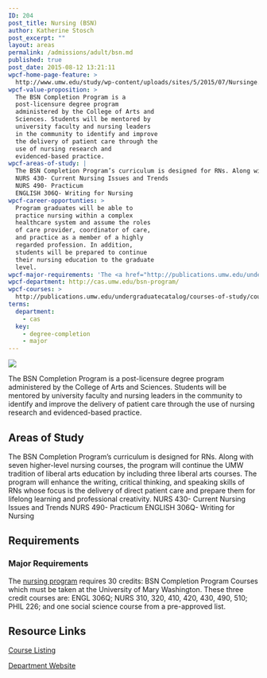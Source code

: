 ```yaml
---
ID: 204
post_title: Nursing (BSN)
author: Katherine Stosch
post_excerpt: ""
layout: areas
permalink: /admissions/adult/bsn.md
published: true
post_date: 2015-08-12 13:21:11
wpcf-home-page-feature: >
  http://www.umw.edu/study/wp-content/uploads/sites/5/2015/07/Nursinge.jpg
wpcf-value-proposition: >
  The BSN Completion Program is a
  post-licensure degree program
  administered by the College of Arts and
  Sciences. Students will be mentored by
  university faculty and nursing leaders
  in the community to identify and improve
  the delivery of patient care through the
  use of nursing research and
  evidenced-based practice.
wpcf-areas-of-study: |
  The BSN Completion Program’s curriculum is designed for RNs. Along with seven higher-level nursing courses, the program will continue the UMW tradition of liberal arts education by including three liberal arts courses. The program will enhance the writing, critical thinking, and speaking skills of RNs whose focus is the delivery of direct patient care and prepare them for lifelong learning and professional creativity.
  NURS 430- Current Nursing Issues and Trends
  NURS 490- Practicum
  ENGLISH 306Q- Writing for Nursing
wpcf-career-opportunties: >
  Program graduates will be able to
  practice nursing within a complex
  healthcare system and assume the roles
  of care provider, coordinator of care,
  and practice as a member of a highly
  regarded profession. In addition,
  students will be prepared to continue
  their nursing education to the graduate
  level.
wpcf-major-requirements: 'The <a href="http://publications.umw.edu/undergraduatecatalog/courses-of-study/majors/nursing/">nursing program</a> requires 30 credits: BSN Completion Program Courses which must be taken at the University of Mary Washington. These three credit courses are: ENGL 306Q; NURS 310, 320, 410, 420, 430, 490, 510; PHIL 226; and one social science course from a pre-approved list.'
wpcf-department: http://cas.umw.edu/bsn-program/
wpcf-courses: >
  http://publications.umw.edu/undergraduatecatalog/courses-of-study/course-descriptions/nursing/
terms:
  department:
    - cas
  key:
    - degree-completion
    - major
---
```


<!-- Types Custom Fields: -->
[![](http://www.umw.edu/study/wp-content/uploads/sites/5/2015/07/Nursinge.jpg)](http://www.umw.edu/study/wp-content/uploads/sites/5/2015/07/Nursinge.jpg)
<!-- End home-page-feature -->

<!-- value-proposition -->
The BSN Completion Program is a post-licensure degree program administered by the College of Arts and Sciences. Students will be mentored by university faculty and nursing leaders in the community to identify and improve the delivery of patient care through the use of nursing research and evidenced-based practice.
<!-- End value-proposition -->

<!-- areas-of-study -->
## Areas of Study
The BSN Completion Program’s curriculum is designed for RNs. Along with seven higher-level nursing courses, the program will continue the UMW tradition of liberal arts education by including three liberal arts courses. The program will enhance the writing, critical thinking, and speaking skills of RNs whose focus is the delivery of direct patient care and prepare them for lifelong learning and professional creativity. NURS 430- Current Nursing Issues and Trends NURS 490- Practicum ENGLISH 306Q- Writing for Nursing
<!-- End areas-of-study -->

<!-- requirements -->
## Requirements

<!-- major-requirements -->
### Major Requirements
The [nursing program](http://publications.umw.edu/undergraduatecatalog/courses-of-study/majors/nursing/) requires 30 credits: BSN Completion Program Courses which must be taken at the University of Mary Washington. These three credit courses are: ENGL 306Q; NURS 310, 320, 410, 420, 430, 490, 510; PHIL 226; and one social science course from a pre-approved list.
<!-- End major-requirements -->

<!-- End requirements -->

<!-- resource-links -->
## Resource Links

<!-- courses -->
[Course Listing](http://publications.umw.edu/undergraduatecatalog/courses-of-study/course-descriptions/nursing/)

<!-- End courses -->


<!-- department -->
[Department Website](http://cas.umw.edu/bsn-program/)

<!-- End department -->

<!-- End resource-links -->

<!-- End Types Custom Fields -->
